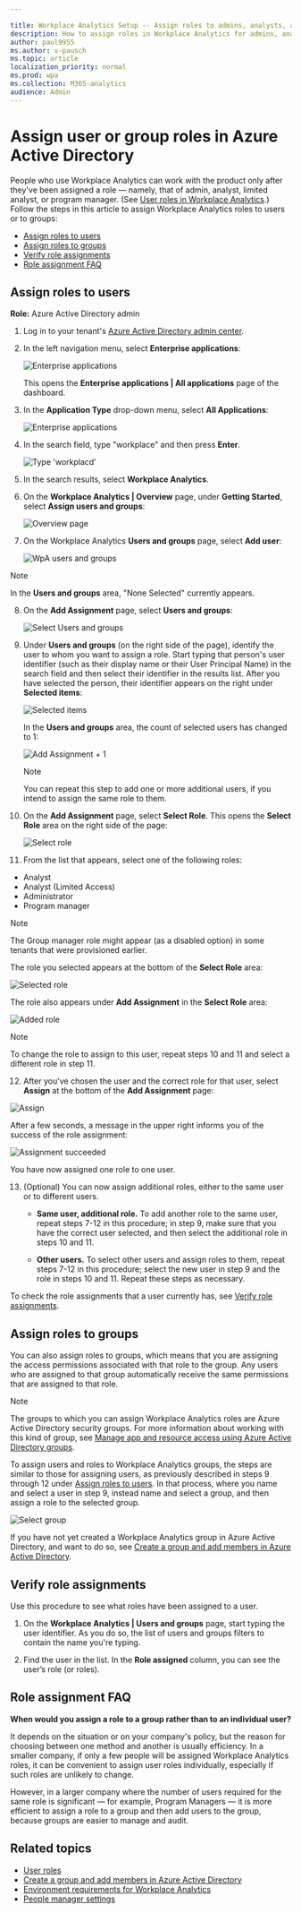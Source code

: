 ```yaml
---

title: Workplace Analytics Setup -- Assign roles to admins, analysts, and PMs 
description: How to assign roles in Workplace Analytics for admins, analysts, and program managers
author: paul9955
ms.author: v-pausch
ms.topic: article
localization_priority: normal 
ms.prod: wpa
ms.collection: M365-analytics
audience: Admin
---
```


# Assign user or group roles in Azure Active Directory 

People who use Workplace Analytics can work with the product only after they've been assigned a role &mdash; namely, that of admin, analyst, limited analyst, or program manager. (See [User roles in Workplace Analytics](../use/user-roles.md).) Follow the steps in this article to assign Workplace Analytics roles to users or to groups:

 * [Assign roles to users](#assign-roles-to-users)
 * [Assign roles to groups](#assign-roles-to-groups)
 * [Verify role assignments](#verify-role-assignments)
 * [Role assignment FAQ](#role-assignment-faq)


## Assign roles to users 

**Role:** Azure Active Directory admin  

1. Log in to your tenant's [Azure Active Directory admin center](https://aad.portal.azure.com). 

2. In the left navigation menu, select **Enterprise applications**:

   ![Enterprise applications](../images/wpa/setup/enterprise-apps.png) 
   
   This opens the **Enterprise applications | All applications** page of the dashboard. 

3. In the **Application Type** drop-down menu, select **All Applications**:
   
   ![Enterprise applications](../images/wpa/setup/ent-all-apps-3.png) 

4. In the search field, type "workplace" and then press **Enter**. 
   
   ![Type 'workplacd'](../images/wpa/setup/type-workplace.png)

5. In the search results, select **Workplace Analytics**.  

6. On the **Workplace Analytics | Overview** page, under **Getting Started**, select **Assign users and groups**: 

   ![Overview page](../images/wpa/setup/wpa-overview.png)  

7. On the Workplace Analytics **Users and groups** page, select **Add user**:

   ![WpA users and groups](../images/wpa/setup/wpa-users-and-groups.png)  

> [!Note] 
> In the **Users and groups** area, "None Selected" currently appears. 

8. On the **Add Assignment** page, select **Users and groups**: 
   
   ![Select Users and groups](../images/wpa/setup/select-users-and-groups-4.png)

9. Under **Users and groups** (on the right side of the page), identify the user to whom you want to assign a role. Start typing that person's user identifier (such as their display name or their User Principal Name) in the search field and then select their identifier in the results list. After you have selected the person, their identifier appears on the right under **Selected items**: 
   
   ![Selected items](../images/wpa/setup/selected-items.png)
   
   In the **Users and groups** area, the count of selected users has changed to 1:
   
   ![Add Assignment + 1](../images/wpa/setup/add-assignment-plus-1.png)
    
   > [!Note] 
   > You can repeat this step to add one or more additional users, if you intend to assign the same role to them. 

10. On the **Add Assignment** page, select **Select Role**. This opens the **Select Role** area on the right side of the page: 

    ![Select role](../images/wpa/setup/select-role.png)
    
11. From the list that appears, select one of the following roles:  

   * Analyst 
   * Analyst (Limited Access) 
   * Administrator 
   * Program manager 

   > [!Note] 
   > The Group manager role might appear (as a disabled option) in some tenants that were provisioned earlier.  

   The role you selected appears at the bottom of the **Select Role** area: 

   ![Selected role](../images/wpa/setup/selected-role.png)

   The role also appears under **Add Assignment** in the **Select Role** area: 

   ![Added role](../images/wpa/setup/add-assignment-select-53.png)

> [!Note] 
> To change the role to assign to this user, repeat steps 10 and 11 and select a different role in step 11. 

12. After you've chosen the user and the correct role for that user, select **Assign** at the bottom of the **Add Assignment** page:  
 
   ![Assign](../images/wpa/setup/assign-button.png)

   After a few seconds, a message in the upper right informs you of the success of the role assignment:  

   ![Assignment succeeded](../images/wpa/setup/assignment-succeeded.png)

You have now assigned one role to one user.  

13. (Optional) You can now assign additional roles, either to the same user or to different users. 

    * **Same user, additional role.** To add another role to the same user, repeat steps 7-12 in this procedure; in step 9, make sure that you have the correct user selected, and then select the additional role in steps 10 and 11. 

    * **Other users.** To select other users and assign roles to them, repeat steps 7-12 in this procedure; select the new user in step 9 and the role in steps 10 and 11. Repeat these steps as necessary. 

To check the role assignments that a user currently has, see [Verify role assignments](#verify-role-assignments).

## Assign roles to groups

You can also assign roles to groups, which means that you are assigning the access permissions associated with that role to the group. Any users who are assigned to that group automatically receive the same permissions that are assigned to that role.

> [!Note] 
> The groups to which you can assign Workplace Analytics roles are Azure Active Directory security groups. For more information about working with this kind of group, see [Manage app and resource access using Azure Active Directory groups](https://docs.microsoft.com/azure/active-directory/fundamentals/active-directory-manage-groups). 

To assign users and roles to Workplace Analytics groups, the steps are similar to those for assigning users, as previously described in steps 9 through 12 under [Assign roles to users](#assign-roles-to-users). In that process, where you name and select a user in step 9, instead name and select a group, and then assign a role to the selected group.

   ![Select group](../images/WpA/Use/select-group-b.png)

If you have not yet created a Workplace Analytics group in Azure Active Directory, and want to do so, see [Create a group and add members in Azure Active Directory](https://docs.microsoft.com/azure/active-directory/fundamentals/active-directory-groups-create-azure-portal).

## Verify role assignments 

Use this procedure to see what roles have been assigned to a user.  

1. On the **Workplace Analytics | Users and groups** page, start typing the user identifier. As you do so, the list of users and groups filters to contain the name you're typing.  

2. Find the user in the list. In the **Role assigned** column, you can see the user’s role (or roles).

## Role assignment FAQ

**When would you assign a role to a group rather than to an individual user?**

It depends on the situation or on your company's policy, but the reason for choosing between one method and another is usually efficiency. In a smaller company, if only a few people will be assigned Workplace Analytics roles, it can be convenient to assign user roles individually, especially if such roles are unlikely to change.

However, in a larger company where the number of users required for the same role is significant &mdash; for example, Program Managers &mdash; it is more efficient to assign a role to a group and then add users to the group, because groups are easier to manage and audit.

## Related topics

* [User roles](../use/user-roles.md)
* [Create a group and add members in Azure Active Directory](https://docs.microsoft.com/azure/active-directory/fundamentals/active-directory-groups-create-azure-portal)
* [Environment requirements for Workplace Analytics](../setup/environment-requirements.md)
* [People manager settings](settings.md#manager-settings)

